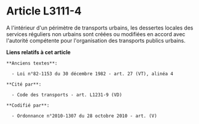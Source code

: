 # Article L3111-4

A l'intérieur d'un périmètre de transports urbains, les dessertes locales des services réguliers non urbains sont créées ou
modifiées en accord avec l'autorité compétente pour l'organisation des transports publics urbains.

**Liens relatifs à cet article**

	**Anciens textes**:

	  - Loi n°82-1153 du 30 décembre 1982 - art. 27 (VT), alinéa 4

	**Cité par**:

	  - Code des transports - art. L1231-9 (VD)

	**Codifié par**:

	  - Ordonnance n°2010-1307 du 28 octobre 2010 - art. (V)
